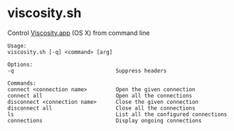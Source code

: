 # viscosity.sh
Control [Viscosity.app](https://www.sparklabs.com/viscosity/)  (OS X) from command line

```
Usage:
viscosity.sh [-q] <command> [arg]

Options:
-q                                Suppress headers

Commands:
connect <connection name>         Open the given connection
connect all                       Open all the connections
disconnect <connection name>      Close the given connection
disconnect all                    Close all the connections
ls                                List all the configured connections
connections                       Display ongoing connections

